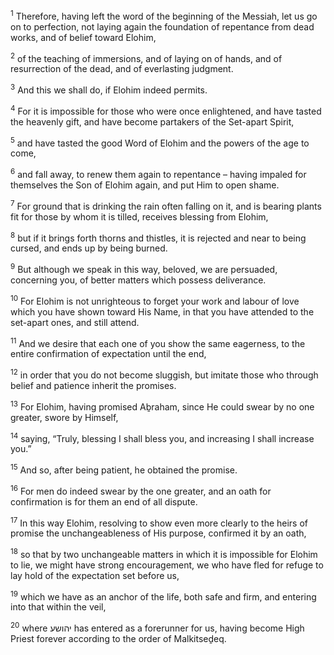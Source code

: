 <sup>1</sup> Therefore, having left the word of the beginning of the Messiah, let us go on to perfection, not laying again the foundation of repentance from dead works, and of belief toward Elohim,

<sup>2</sup> of the teaching of immersions, and of laying on of hands, and of resurrection of the dead, and of everlasting judgment.

<sup>3</sup> And this we shall do, if Elohim indeed permits.

<sup>4</sup> For it is impossible for those who were once enlightened, and have tasted the heavenly gift, and have become partakers of the Set-apart Spirit,

<sup>5</sup> and have tasted the good Word of Elohim and the powers of the age to come,

<sup>6</sup> and fall away, to renew them again to repentance – having impaled for themselves the Son of Elohim again, and put Him to open shame.

<sup>7</sup> For ground that is drinking the rain often falling on it, and is bearing plants fit for those by whom it is tilled, receives blessing from Elohim,

<sup>8</sup> but if it brings forth thorns and thistles, it is rejected and near to being cursed, and ends up by being burned.

<sup>9</sup> But although we speak in this way, beloved, we are persuaded, concerning you, of better matters which possess deliverance.

<sup>10</sup> For Elohim is not unrighteous to forget your work and labour of love which you have shown toward His Name, in that you have attended to the set-apart ones, and still attend.

<sup>11</sup> And we desire that each one of you show the same eagerness, to the entire confirmation of expectation until the end,

<sup>12</sup> in order that you do not become sluggish, but imitate those who through belief and patience inherit the promises.

<sup>13</sup> For Elohim, having promised Aḇraham, since He could swear by no one greater, swore by Himself,

<sup>14</sup> saying, “Truly, blessing I shall bless you, and increasing I shall increase you.”

<sup>15</sup> And so, after being patient, he obtained the promise.

<sup>16</sup> For men do indeed swear by the one greater, and an oath for confirmation is for them an end of all dispute.

<sup>17</sup> In this way Elohim, resolving to show even more clearly to the heirs of promise the unchangeableness of His purpose, confirmed it by an oath,

<sup>18</sup> so that by two unchangeable matters in which it is impossible for Elohim to lie, we might have strong encouragement, we who have fled for refuge to lay hold of the expectation set before us,

<sup>19</sup> which we have as an anchor of the life, both safe and firm, and entering into that within the veil,

<sup>20</sup> where יהושע has entered as a forerunner for us, having become High Priest forever according to the order of Malkitseḏeq.

